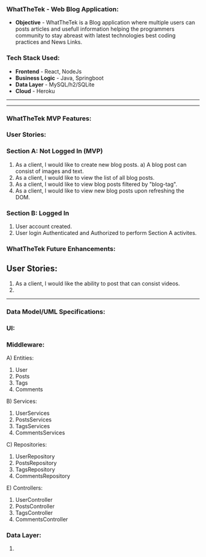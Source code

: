 ### WhatTheTek - Web Blog Application:
* **Objective** - WhatTheTek is a Blog application where multiple users can posts articles and usefull information helping the programmers community to stay abreast with latest technologies best coding practices and News Links.

### Tech Stack Used:
* **Frontend** - React, NodeJs
* **Business Logic** - Java, Springboot
* **Data Layer** - MySQL/h2/SQLite
* **Cloud** - Heroku
<hr><hr>

### WhatTheTek MVP Features:
### User Stories:
### Section A: Not Logged In (MVP)
1) As a client, I would like to create new blog posts.
   a) A blog post can consist of images and text.
2) As a client, I would like to view the list of all blog posts.
3) As a client, I would like to view blog posts filtered by "blog-tag".
4) As a client, I would like to view new blog posts upon refreshing the DOM.
### Section B: Logged In
1) User account created.
2) User login Authenticated and Authorized to perform Section A activites.

### WhatTheTek Future Enhancements:
## User Stories:
1) As a client, I would like the ability to post that can consist videos.
2) 

<hr>

### Data Model/UML Specifications:
### UI:

### Middleware:
A) Entities:
   1) User
   2) Posts
   3) Tags
   4) Comments
   
B) Services:
   
   1) UserServices
   2) PostsServices
   3) TagsServices
   4) CommentsServices
   
C) Repositories:
   
   1) UserRepository
   2) PostsRepository
   3) TagsRepository
   4) CommentsRepository

E) Controllers:
   
   1) UserController
   2) PostsController
   3) TagsController
   4) CommentsController
   
### Data Layer:  
   
   1) 

